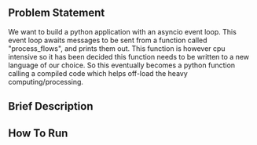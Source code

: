 ## Problem Statement

We want to build a python application with an asyncio event loop. This event loop awaits messages to be sent from a function called "process_flows", and prints them out.
This function is however cpu intensive so it has been decided this function needs to be written to a new language of our choice. So this eventually becomes a python function calling a compiled code which helps off-load the heavy computing/processing.

## Brief Description


## How To Run
